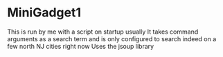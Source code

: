 # MiniGadget1

This is run by me with a script on startup usually
It takes command arguments as a search term and is only configured to search indeed on a few north NJ cities right now
Uses the jsoup library
